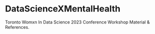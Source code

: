 # DataScienceXMentalHealth
Toronto Womxn In Data Science 2023 Conference Workshop Material & References. 
